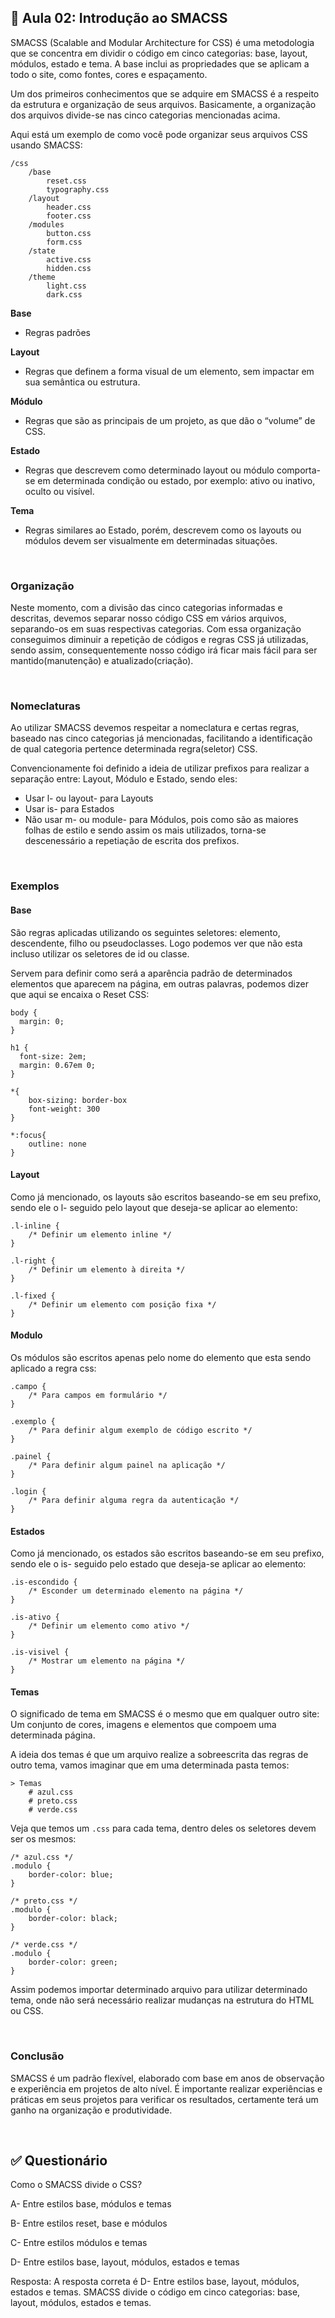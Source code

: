 ## 📝 Aula 02: Introdução ao SMACSS
SMACSS (Scalable and Modular Architecture for CSS) é uma metodologia que se concentra em dividir o código em cinco categorias: base, layout, módulos, estado e tema. A base inclui as propriedades que se aplicam a todo o site, como fontes, cores e espaçamento.

Um dos primeiros conhecimentos que se adquire em SMACSS é a respeito da estrutura e organização de seus arquivos. Basicamente, a organização dos arquivos divide-se nas cinco categorias mencionadas acima.

Aqui está um exemplo de como você pode organizar seus arquivos CSS usando SMACSS:
```
/css
    /base
        reset.css
        typography.css
    /layout
        header.css
        footer.css
    /modules
        button.css
        form.css
    /state
        active.css
        hidden.css
    /theme
        light.css
        dark.css
```

**Base**
- Regras padrões

**Layout**
- Regras que definem a forma visual de um elemento, sem impactar em sua semântica ou estrutura.

**Módulo**
- Regras que são as principais de um projeto, as que dão o “volume” de CSS.

**Estado**
- Regras que descrevem como determinado layout ou módulo comporta-se em determinada condição ou estado, por exemplo: ativo ou inativo, oculto ou visível.

**Tema**
- Regras similares ao Estado, porém, descrevem como os layouts ou módulos devem ser visualmente em determinadas situações.

<br>

### Organização
Neste momento, com a divisão das cinco categorias informadas e descritas, devemos separar nosso código CSS em vários arquivos, separando-os em suas respectivas categorias. Com essa organização conseguimos diminuir a repetição de códigos e regras CSS já utilizadas, sendo assim, consequentemente nosso código irá ficar mais fácil para ser mantido(manutenção) e atualizado(criação).

<br>

### Nomeclaturas
Ao utilizar SMACSS devemos respeitar a nomeclatura e certas regras, baseado nas cinco categorias já mencionadas, facilitando a identificação de qual categoria pertence determinada regra(seletor) CSS.

Convencionamente foi definido a ideia de utilizar prefixos para realizar a separação entre: Layout, Módulo e Estado, sendo eles:

- Usar l- ou layout- para Layouts
- Usar is- para Estados
- Não usar m- ou module- para Módulos, pois como são as maiores folhas de estilo e sendo assim os mais utilizados, torna-se descenessário a repetiação de escrita dos prefixos.

<br>

### Exemplos
#### Base
São regras aplicadas utilizando os seguintes seletores: elemento, descendente, filho ou pseudoclasses. Logo podemos ver que não esta incluso utilizar os seletores de id ou classe.

Servem para definir como será a aparência padrão de determinados elementos que aparecem na página, em outras palavras, podemos dizer que aqui se encaixa o Reset CSS:
```
body {
  margin: 0;
}

h1 {
  font-size: 2em;
  margin: 0.67em 0;
}

*{
    box-sizing: border-box
    font-weight: 300
}

*:focus{
    outline: none
}
```

#### Layout
Como já mencionado, os layouts são escritos baseando-se em seu prefixo, sendo ele o l- seguido pelo layout que deseja-se aplicar ao elemento:
```
.l-inline {
	/* Definir um elemento inline */
}

.l-right {
	/* Definir um elemento à direita */
}

.l-fixed {
	/* Definir um elemento com posição fixa */
}
```

#### Modulo
Os módulos são escritos apenas pelo nome do elemento que esta sendo aplicado a regra css:
```
.campo {
	/* Para campos em formulário */
}

.exemplo {
	/* Para definir algum exemplo de código escrito */
}

.painel {
	/* Para definir algum painel na aplicação */
}

.login {
	/* Para definir alguma regra da autenticação */
}
```

#### Estados
Como já mencionado, os estados são escritos baseando-se em seu prefixo, sendo ele o is- seguido pelo estado que deseja-se aplicar ao elemento:
```
.is-escondido {
	/* Esconder um determinado elemento na página */
}

.is-ativo {
	/* Definir um elemento como ativo */
}

.is-visivel {
	/* Mostrar um elemento na página */
}
```

#### Temas
O significado de tema em SMACSS é o mesmo que em qualquer outro site: Um conjunto de cores, imagens e elementos que compoem uma determinada página.

A ideia dos temas é que um arquivo realize a sobreescrita das regras de outro tema, vamos imaginar que em uma determinada pasta temos:
```
> Temas
    # azul.css
    # preto.css
    # verde.css
```

Veja que temos um ``.css`` para cada tema, dentro deles os seletores devem ser os mesmos:
```
/* azul.css */
.modulo {
	border-color: blue;
}

/* preto.css */
.modulo {
	border-color: black;
}

/* verde.css */
.modulo {
	border-color: green;
}
```

Assim podemos importar determinado arquivo para utilizar determinado tema, onde não será necessário realizar mudanças na estrutura do HTML ou CSS.

<br>

### Conclusão
SMACSS é um padrão flexível, elaborado com base em anos de observação e experiência em projetos de alto nível. É importante realizar experiências e práticas em seus projetos para verificar os resultados, certamente terá um ganho na organização e produtividade.

<br>

## ✅ Questionário
Como o SMACSS divide o CSS?

A- Entre estilos base, módulos e temas

B- Entre estilos reset, base e módulos

C- Entre estilos módulos e temas

D- Entre estilos base, layout, módulos, estados e temas 

Resposta: A resposta correta é D- Entre estilos base, layout, módulos, estados e temas. SMACSS divide o código em cinco categorias: base, layout, módulos, estados e temas.